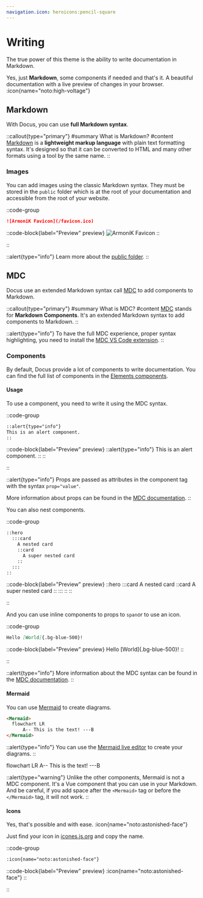 ```yaml
---
navigation.icon: heroicons:pencil-square
---
```


# Writing

The true power of this theme is the ability to write documentation in Markdown.

Yes, just **Markdown**, some components if needed and that's it. A beautiful documentation with a live preview of changes in your browser. :icon{name="noto:high-voltage"}

## Markdown

With Docus, you can use **full Markdown syntax**.

::callout{type="primary"}
#summary
What is Markdown?
#content
[Markdown](https://markdownguide.com) is a **lightweight markup language** with plain text formatting syntax. It's designed so that it can be converted to HTML and many other formats using a tool by the same name.
::

### Images

You can add images using the classic Markdown syntax. They must be stored in the `public` folder which is at the root of your documentation and accessible from the root of your website.

::code-group

  ```md [index.md]
  ![ArmoniK Favicon](/favicon.ico)
  ```

  ::code-block{label="Preview" preview}
    ![ArmoniK Favicon](/favicon.ico)
  ::

::

::alert{type="info"}
Learn more about the [public folder](https://nuxt.com/docs/getting-started/assets#public-directory).
::

## MDC

Docus use an extended Markdown syntax call [MDC](https://content.nuxtjs.org/guide/writing/mdc/) to add components to Markdown.

::callout{type="primary"}
#summary
What is MDC?
#content
[MDC](https://content.nuxtjs.org/guide/writing/mdc/) stands for **Markdown Components**. It's an extended Markdown syntax to add components to Markdown.
::

::alert{type="info"}
To have the full MDC experience, proper syntax highlighting, you need to install the [MDC VS Code extension](https://marketplace.visualstudio.com/items?itemName=Nuxt.mdc).
::

### Components

By default, Docus provide a lot of components to write documentation. You can find the full list of components in the [Elements components](https://elements.nuxt.space/).

#### Usage

To use a component, you need to write it using the MDC syntax.

::code-group

  ```md [index.md]
  ::alert{type="info"}
  This is an alert component.
  ::
  ```

  ::code-block{label="Preview" preview}
    ::alert{type="info"}
    This is an alert component.
    ::
  ::

::

::alert{type="info"}
Props are passed as attributes in the component tag with the syntax `prop="value"`.

More information about props can be found in the [MDC documentation](https://content.nuxtjs.org/guide/writing/mdc#props).
::

You can also nest components.

::code-group

  ```md [index.md]
  ::hero
    :::card
      A nested card
      ::card
        A super nested card
      ::
    :::
  ::
  ```

  ::code-block{label="Preview" preview}
    ::hero
      :::card
        A nested card
        ::card
          A super nested card
        ::
      :::
    ::
  ::

::

And you can use inline components to props to `span`or to use an icon.

::code-group

  ```md [index.md]
  Hello [World]{.bg-blue-500}!
  ```

  ::code-block{label="Preview" preview}
    Hello [World]{.bg-blue-500}!
  ::

::

::alert{type="info"}
More information about the MDC syntax can be found in the [MDC documentation](https://content.nuxtjs.org/guide/writing/mdc#mdc-syntax).
::

#### Mermaid

You can use [Mermaid](https://mermaid-js.github.io/mermaid/#/) to create diagrams.

```html [index.md]
<Mermaid>
  flowchart LR
      A-- This is the text! ---B
</Mermaid>
```

::alert{type="info"}
You can use the [Mermaid live editor](https://mermaid.live/) to create your diagrams.
::

<Mermaid>
  flowchart LR
      A-- This is the text! ---B
</Mermaid>

::alert{type="warning"}
Unlike the other components, Mermaid is not a MDC component. It's a Vue component that you can use in your Markdown. And be careful, if you add space after the `<Mermaid>` tag or before the `</Mermaid>` tag, it will not work.
::

#### Icons

Yes, that's possible and with ease. :icon{name="noto:astonished-face"}

Just find your icon in [icones.js.org](https://icones.js.org) and copy the name.

::code-group

  ```md [index.md]
  :icon{name="noto:astonished-face"}
  ```

  ::code-block{label="Preview" preview}
    :icon{name="noto:astonished-face"}
  ::

::
